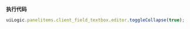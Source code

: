<p class="panel-title"><b>执行代码</b></p>

```javascript
uiLogic.panelitems.client_field_textbox.editor.toggleCollapse(true);
```
